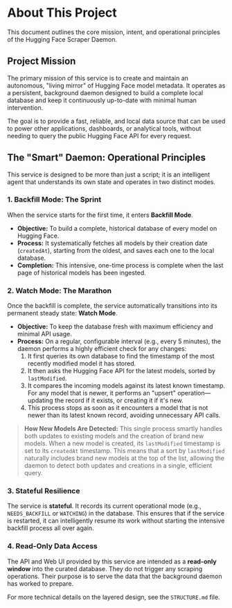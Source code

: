 # About This Project

This document outlines the core mission, intent, and operational principles of the Hugging Face Scraper Daemon.

## Project Mission

The primary mission of this service is to create and maintain an autonomous, "living mirror" of Hugging Face model metadata. It operates as a persistent, background daemon designed to build a complete local database and keep it continuously up-to-date with minimal human intervention.

The goal is to provide a fast, reliable, and local data source that can be used to power other applications, dashboards, or analytical tools, without needing to query the public Hugging Face API for every request.

## The "Smart" Daemon: Operational Principles

This service is designed to be more than just a script; it is an intelligent agent that understands its own state and operates in two distinct modes.

### 1. Backfill Mode: The Sprint

When the service starts for the first time, it enters **Backfill Mode**.

- **Objective:** To build a complete, historical database of every model on Hugging Face.
- **Process:** It systematically fetches all models by their creation date (`createdAt`), starting from the oldest, and saves each one to the local database.
- **Completion:** This intensive, one-time process is complete when the last page of historical models has been ingested.

### 2. Watch Mode: The Marathon

Once the backfill is complete, the service automatically transitions into its permanent steady state: **Watch Mode**.

- **Objective:** To keep the database fresh with maximum efficiency and minimal API usage.
- **Process:** On a regular, configurable interval (e.g., every 5 minutes), the daemon performs a highly efficient check for any changes:
  1.  It first queries its own database to find the timestamp of the most recently modified model it has stored.
  2.  It then asks the Hugging Face API for the latest models, sorted by `lastModified`.
  3.  It compares the incoming models against its latest known timestamp. For any model that is newer, it performs an "upsert" operation—updating the record if it exists, or creating it if it's new.
  4.  This process stops as soon as it encounters a model that is not newer than its latest known record, avoiding unnecessary API calls.

> **How New Models Are Detected:**
> This single process smartly handles both updates to existing models and the creation of brand new models. When a new model is created, its `lastModified` timestamp is set to its `createdAt` timestamp. This means that a sort by `lastModified` naturally includes brand new models at the top of the list, allowing the daemon to detect both updates and creations in a single, efficient query.

### 3. Stateful Resilience

The service is **stateful**. It records its current operational mode (e.g., `NEEDS_BACKFILL` or `WATCHING`) in the database. This ensures that if the service is restarted, it can intelligently resume its work without starting the intensive backfill process all over again.

### 4. Read-Only Data Access

The API and Web UI provided by this service are intended as a **read-only window** into the curated database. They do not trigger any scraping operations. Their purpose is to serve the data that the background daemon has worked to prepare.

For more technical details on the layered design, see the `STRUCTURE.md` file.
